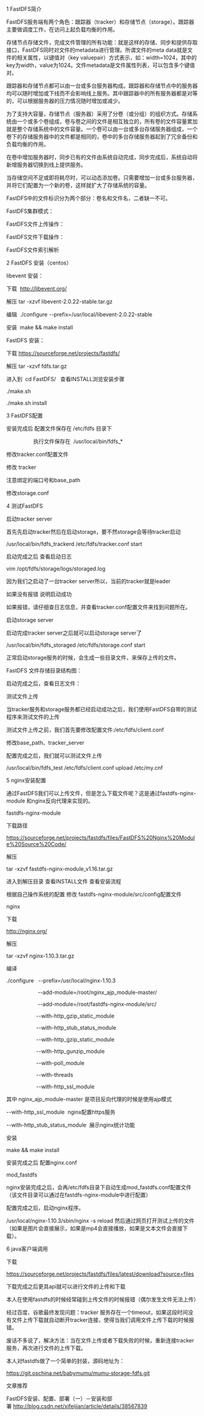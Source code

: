 1 FastDFS简介

FastDFS服务端有两个角色：跟踪器（tracker）和存储节点（storage）。跟踪器主要做调度工作，在访问上起负载均衡的作用。

存储节点存储文件，完成文件管理的所有功能：就是这样的存储、同步和提供存取接口，FastDFS同时对文件的metadata进行管理。所谓文件的meta data就是文件的相关属性，以键值对（key valuepair）方式表示，如：width=1024，其中的key为width，value为1024。文件metadata是文件属性列表，可以包含多个键值对。

跟踪器和存储节点都可以由一台或多台服务器构成。跟踪器和存储节点中的服务器均可以随时增加或下线而不会影响线上服务。其中跟踪器中的所有服务器都是对等的，可以根据服务器的压力情况随时增加或减少。

为了支持大容量，存储节点（服务器）采用了分卷（或分组）的组织方式。存储系统由一个或多个卷组成，卷与卷之间的文件是相互独立的，所有卷的文件容量累加就是整个存储系统中的文件容量。一个卷可以由一台或多台存储服务器组成，一个卷下的存储服务器中的文件都是相同的，卷中的多台存储服务器起到了冗余备份和负载均衡的作用。

在卷中增加服务器时，同步已有的文件由系统自动完成，同步完成后，系统自动将新增服务器切换到线上提供服务。

当存储空间不足或即将耗尽时，可以动态添加卷。只需要增加一台或多台服务器，并将它们配置为一个新的卷，这样就扩大了存储系统的容量。

FastDFS中的文件标识分为两个部分：卷名和文件名，二者缺一不可。

FastDFS集群模式：



FastDFS文件上传操作：



FastDFS文件下载操作：



FastDFS文件索引解析



2 FastDFS 安装（centos）

libevent 安装：

下载  http://libevent.org/

解压 tar -xzvf libevent-2.0.22-stable.tar.gz 

编辑  ./configure --prefix=/usr/local/libevent-2.0.22-stable

安装  make && make install

FastDFS 安装：

下载 https://sourceforge.net/projects/fastdfs/

解压 tar -xzvf fdfs.tar.gz

进入到  cd FastDFS/   查看INSTALL浏览安装步骤

./make.sh

./make.sh install

3 FastDFS配置

安装完成后 配置文件保存在 /etc/fdfs 目录下

                  执行文件保存在  /usr/local/bin/fdfs_* 

修改tracker.conf配置文件

修改 tracker

注意绑定的端口号和base_path



修改storage.conf





4 测试FastDFS

启动tracker server

首先先启动tracker然后在启动storage，要不然storage会等待tracker启动

/usr/local/bin/fdfs_trackerd /etc/fdfs/tracker.conf start

启动完成之后 查看启动日志

vim /opt/fdfs/storage/logs/storaged.log 


因为我们之启动了一台tracker server所以，当前的tracker就是leader

如果没有报错 说明启动成功

如果报错，请仔细查日志信息，并查看tracker.conf配置文件来找到问题所在。



启动storage server

启动完成tracker server之后就可以启动storage server了

/usr/local/bin/fdfs_storaged /etc/fdfs/storage.conf start

正常启动storage服务的时候，会生成一些目录文件，来保存上传的文件。

FastDFS 文件存储目录结构图：





启动完成之后，查看日志文件：





测试文件上传

当tracker服务和storage服务都已经启动成功之后，我们使用FastDFS自带的测试程序来测试文件的上传

测试文件上传之前，我们首先要修改配置文件:/etc/fdfs/client.conf 

修改base_path、tracker_server



配置完成之后，我们就可以测试文件上传

/usr/local/bin/fdfs_test /etc/fdfs/client.conf upload /etc/my.cnf





5 nginx安装配置

通过FastDFS我们可以上传文件，但是怎么下载文件呢？这是通过fastdfs-nginx-module 和nginx反向代理来实现的。

fastdfs-nginx-module

下载路径 

https://sourceforge.net/projects/fastdfs/files/FastDFS%20Nginx%20Module%20Source%20Code/

解压 

tar -xzvf fastdfs-nginx-module_v1.16.tar.gz

进入到解压目录 查看INSTALL文件 查看安装流程

根据自己操作系统的配置 修改 fastdfs-nginx-module/src/config配置文件





nginx

下载

http://nginx.org/

解压

tar -xzvf nginx-1.10.3.tar.gz 

编译

./configure   --prefix=/usr/local/nginx-1.10.3 

                     --add-module=/root/nginx_ajp_module-master/  

                     --add-module=/root/fastdfs-nginx-module/src/ 

                    --with-http_gzip_static_module

                    --with-http_stub_status_module 

                    --with-http_gzip_static_module 

                    --with-http_gunzip_module 

                    --with-poll_module 

                    --with-threads 

                    --with-http_ssl_module



其中 nginx_ajp_module-master 是项目反向代理的时候是使用ajp模式

--with-http_ssl_module  nginx配置https服务

--with-http_stub_status_module  展示nginx统计功能

安装 

make && make install

安装完成之后 配置nginx.conf



mod_fastdfs

nginx安装完成之后，会再/etc/fdfs目录下自动生成mod_fastdfs.conf配置文件（该文件目录可以通过在fastdfs-nginx-module中进行配置）





配置完成之后，启动nginx程序。

/usr/local/nginx-1.10.3/sbin/nginx -s reload
然后通过网页打开测试上传的文件（如果是图片会直接展示，如果是mp4会直接播放，如果是文本文件会直接下载）。



6 java客户端调用

下载 

https://sourceforge.net/projects/fastdfs/files/latest/download?source=files

下载完成之后更具api就可以进行文件的上传和下载



本人在使用fastdfs的时候经常碰到上传文件的时候报错（偶尔发生文件无法上传）

经过百度、谷歌最终发现问题：tracker 服务存在一个timeout，如果这段时间没有文件上传下载就自动断开tracker连接，使得当我们调用文件上传下载的时候报错。

废话不多说了，解决方法：当在文件上传或者下载失败的时候，重新连接tracker服务，再次进行文件的上传下载。



本人对fastdfs做了一个简单的封装，源码地址为：

https://git.oschina.net/babymumu/mumu-storage-fdfs.git

文章推荐

FastDFS安装、配置、部署（一）－安装和部署 http://blog.csdn.net/xifeijian/article/details/38567839



